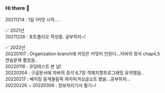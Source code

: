 ### Hi there 👋  
  
    
20211214 : 1일 1커밋 시작....

✅ 2021년  
20211228 : 포트폴리오 작성중. 공부하자~!   
  
✅ 2022년  
20220107 : Organization branch에 커밋은 커밋이 안된다...자바의 정석 chap4,5 연슴문제 풀었음..   
20220116 : 코딩테스트 본 날!   
20220204 : 구글문서에 자바의 정석 6,7장 객체지향프로그래밍 요약했음..  
20220217 : 베이징 동계올림픽 여자피겨싱글쇼트 봤음...공부하자...  
20220226 ~ 20220306 : 정보처리기사 필기~!





<!--  
공부할 것
지바스크립트 : https://learnjs.vlpt.us/
리액트 : https://github.com/velopert/react-tutorial/blob/master/SUMMARY.md

1월 28일 면접봄 cnn과 멀티레이어 차이, 엑티베이션함수, cnn이 이미지 처리에 유리한 이유, 렐루함수, 등 기본적인거 물어봤었음 
2월 1일 설날, 자소서 쓰는 중임
-->


<!--
**01stone/01stone** is a ✨ _special_ ✨ repository because its `README.md` (this file) appears on your GitHub profile.

Here are some ideas to get you started:

- 🔭 I’m currently working on ...
- 🌱 I’m currently learning ...
- 👯 I’m looking to collaborate on ...
- 🤔 I’m looking for help with ...
- 💬 Ask me about ...
- 📫 How to reach me: ...
- 😄 Pronouns: ...
- ⚡ Fun fact: ...
-->
